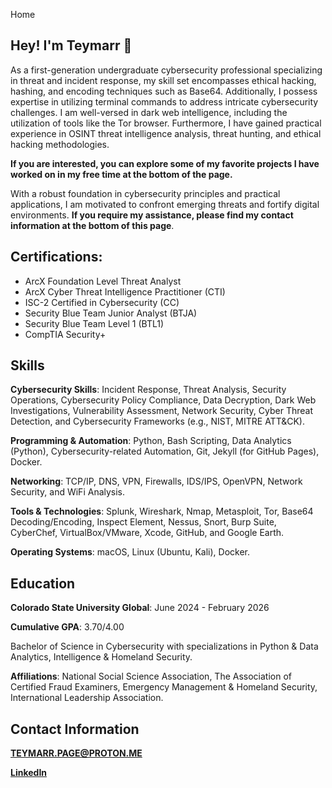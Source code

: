 Home

## **Hey! I'm Teymarr** 👋
As a first-generation undergraduate cybersecurity professional specializing in threat and incident response, my skill set encompasses ethical hacking, hashing, and encoding techniques such as Base64. Additionally, I possess expertise in utilizing terminal commands to address intricate cybersecurity challenges. I am well-versed in dark web intelligence, including the utilization of tools like the Tor browser. Furthermore, I have gained practical experience in OSINT threat intelligence analysis, threat hunting, and ethical hacking methodologies.

**If you are interested, you can explore some of my favorite projects I have worked on in my free time at the bottom of the page.**

With a robust foundation in cybersecurity principles and practical applications, I am motivated to confront emerging threats and fortify digital environments. **If you require my assistance, please find my contact information at the bottom of this page**.

## **Certifications**:
- ArcX Foundation Level Threat Analyst
- ArcX Cyber Threat Intelligence Practitioner (CTI)
- ISC-2 Certified in Cybersecurity (CC)
- Security Blue Team Junior Analyst (BTJA)
- Security Blue Team Level 1 (BTL1)
- CompTIA Security+

## **Skills**
**Cybersecurity Skills**:
Incident Response, Threat Analysis, Security Operations, Cybersecurity Policy Compliance, Data Decryption, Dark Web Investigations, Vulnerability Assessment, Network Security, Cyber Threat Detection, and Cybersecurity Frameworks (e.g., NIST, MITRE ATT&CK).

**Programming & Automation**:
Python, Bash Scripting, Data Analytics (Python), Cybersecurity-related Automation, Git, Jekyll (for GitHub Pages), Docker.

**Networking**:
TCP/IP, DNS, VPN, Firewalls, IDS/IPS, OpenVPN, Network Security, and WiFi Analysis.

**Tools & Technologies**:
Splunk, Wireshark, Nmap, Metasploit, Tor, Base64 Decoding/Encoding, Inspect Element, Nessus, Snort, Burp Suite, CyberChef, VirtualBox/VMware, Xcode, GitHub, and Google Earth.

**Operating Systems**:
macOS, Linux (Ubuntu, Kali), Docker.

## **Education**
**Colorado State University Global**: June 2024 - February 2026

**Cumulative GPA**: 3.70/4.00

Bachelor of Science in Cybersecurity with specializations in Python & Data Analytics, Intelligence & Homeland Security.

**Affiliations**: National Social Science Association, The Association of Certified Fraud Examiners, Emergency Management & Homeland Security, International Leadership Association.

## Contact Information
**TEYMARR.PAGE@PROTON.ME**

**[LinkedIn](https://www.linkedin.com/in/teymarrpage/)**
